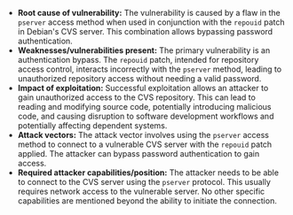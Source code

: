 - **Root cause of vulnerability:** The vulnerability is caused by a flaw in the `pserver` access method when used in conjunction with the `repouid` patch in Debian's CVS server. This combination allows bypassing password authentication.
- **Weaknesses/vulnerabilities present:** The primary vulnerability is an authentication bypass. The `repouid` patch, intended for repository access control, interacts incorrectly with the `pserver` method, leading to unauthorized repository access without needing a valid password.
- **Impact of exploitation:** Successful exploitation allows an attacker to gain unauthorized access to the CVS repository. This can lead to reading and modifying source code, potentially introducing malicious code, and causing disruption to software development workflows and potentially affecting dependent systems.
- **Attack vectors:** The attack vector involves using the `pserver` access method to connect to a vulnerable CVS server with the `repouid` patch applied. The attacker can bypass password authentication to gain access.
- **Required attacker capabilities/position:** The attacker needs to be able to connect to the CVS server using the `pserver` protocol. This usually requires network access to the vulnerable server. No other specific capabilities are mentioned beyond the ability to initiate the connection.